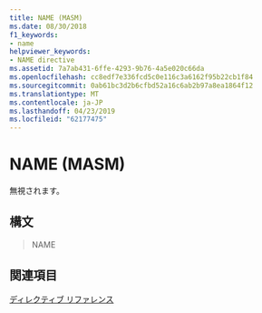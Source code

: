 ```yaml
---
title: NAME (MASM)
ms.date: 08/30/2018
f1_keywords:
- name
helpviewer_keywords:
- NAME directive
ms.assetid: 7a7ab431-6ffe-4293-9b76-4a5e020c66da
ms.openlocfilehash: cc8edf7e336fcd5c0e116c3a6162f95b22cb1f84
ms.sourcegitcommit: 0ab61bc3d2b6cfbd52a16c6ab2b97a8ea1864f12
ms.translationtype: MT
ms.contentlocale: ja-JP
ms.lasthandoff: 04/23/2019
ms.locfileid: "62177475"
---
```

# <a name="name-masm"></a>NAME (MASM)

無視されます。

## <a name="syntax"></a>構文

> NAME

## <a name="see-also"></a>関連項目

[ディレクティブ リファレンス](../../assembler/masm/directives-reference.md)<br/>